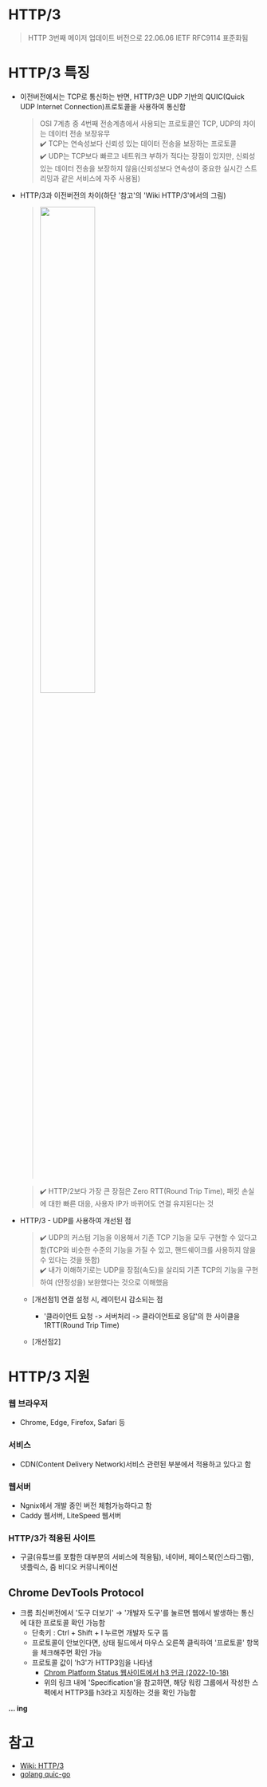 # HTTP/3
> HTTP 3번째 메이저 업데이트 버전으로 22.06.06 IETF RFC9114 표준화됨

# HTTP/3 특징
+ 이전버전에서는 TCP로 통신하는 반면, HTTP/3은 UDP 기반의 QUIC(Quick UDP Internet Connection)프로토콜을 사용하여 통신함
   > OSI 7계층 중 4번째 전송계층에서 사용되는 프로토콜인 TCP, UDP의 차이는 데이터 전송 보장유무   
   > ✔️ TCP는 연속성보다 신뢰성 있는 데이터 전송을 보장하는 프로토콜   
   > ✔️ UDP는 TCP보다 빠르고 네트워크 부하가 적다는 장점이 있지만, 신뢰성있는 데이터 전송을 보장하지 않음(신뢰성보다 연속성이 중요한 실시간 스트리밍과 같은 서비스에 자주 사용됨)   

+ HTTP/3과 이전버전의 차이(하단 '참고'의 'Wiki HTTP/3'에서의 그림)
   > <img src="https://user-images.githubusercontent.com/72974863/210688335-c6ce67ff-0b82-459b-9e0e-53e95f26f3ce.png" width=50% height=50%>      

   > ✔️ HTTP/2보다 가장 큰 장점은 Zero RTT(Round Trip Time), 패킷 손실에 대한 빠른 대응, 사용자 IP가 바뀌어도 연결 유지된다는 것


+ HTTP/3 - UDP를 사용하여 개선된 점
   > ✔️ UDP의 커스텀 기능을 이용해서 기존 TCP 기능을 모두 구현할 수 있다고 함(TCP와 비슷한 수준의 기능을 가질 수 있고, 핸드쉐이크를 사용하지 않을 수 있다는 것을 뜻함)   
   > ✔️ 내가 이해하기로는 UDP을 장점(속도)을 살리되 기존 TCP의 기능을 구현하여 (안정성을) 보완했다는 것으로 이해했음
   + [개선점1] 연결 설정 시, 레이턴시 감소되는 점
      + '클라이언트 요청 -> 서버처리 -> 클라이언트로 응답'의 한 사이클을 1RTT(Round Trip Time)   

   + [개선점2] 



# HTTP/3 지원

### 웹 브라우저
+ Chrome, Edge, Firefox, Safari 등

### 서비스
+ CDN(Content Delivery Network)서비스 관련된 부분에서 적용하고 있다고 함

### 웹서버
+ Ngnix에서 개발 중인 버전 체험가능하다고 함
+ Caddy 웹서버, LiteSpeed 웹서버

### HTTP/3가 적용된 사이트
+ 구글(유튜브를 포함한 대부분의 서비스에 적용됨), 네이버, 페이스북(인스타그램), 넷플릭스, 줌 비디오 커뮤니케이션   


## Chrome DevTools Protocol
+ 크롬 최신버전에서 '도구 더보기' → '개발자 도구'를 눌르면 웹에서 발생하는 통신에 대한 프로토콜 확인 가능함
   + 단축키 : Ctrl + Shift + I 누르면 개발자 도구 뜸
   + 프로토콜이 안보인다면, 상태 필드에서 마우스 오른쪽 클릭하여 '프로토콜' 항목을 체크해주면 확인 가능
   + 프로토콜 값이 'h3'가 HTTP3임을 나타냄
      + [Chrom Platform Status 웹사이트에서 h3 언급 (2022-10-18)](https://chromestatus.com/feature/5154357283651584)
      + 위의 링크 내에 'Specification'을 참고하면, 해당 워킹 그룹에서 작성한 스펙에서 HTTP3를 h3라고 지칭하는 것을 확인 가능함   



**... ing**


# 참고
+ [Wiki: HTTP/3](https://en.wikipedia.org/wiki/HTTP/3)
+ [golang quic-go](https://pkg.go.dev/github.com/lucas-clemente/quic-go#section-readme)
